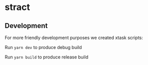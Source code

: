 # stract

## Development

For more friendly development purposes we created xtask scripts:

Run `yarn dev` to produce debug build

Run `yarn build` to produce release build

